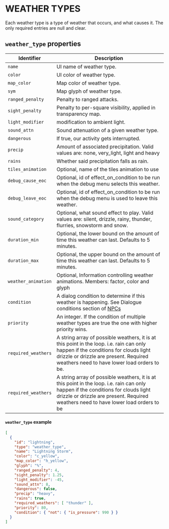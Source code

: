 # WEATHER TYPES

Each weather type is a type of weather that occurs, and what causes it. The only required entries are null and clear.

## `weather_type` properties

|      Identifier      |                                           Description                                            |
| -------------------- | ------------------------------------------------------------------------------------------------ |
| `name`               | UI name of weather type.                                                                         |
| `color`              | UI color of weather type.                                                                        |
| `map_color`          | Map color of weather type.                                                                       |
| `sym`                | Map glyph of weather type.                                                                       |
| `ranged_penalty`     | Penalty to ranged attacks.                                                                       |
| `sight_penalty`      | Penalty to per-square visibility, applied in transparency map.                                   |
| `light_modifier`     | modification to ambient light.                                                                   |
| `sound_attn`         | Sound attenuation of a given weather type.                                                       |
| `dangerous`          | If true, our activity gets interrupted.                                                          |
| `precip`             | Amount of associated precipitation. Valid values are: none, very_light, light and heavy          |
| `rains`              | Whether said precipitation falls as rain.                                                        |
| `tiles_animation`    | Optional, name of the tiles animation to use                                                     |
| `debug_cause_eoc`    | Optional, id of effect_on_condition to be run when the debug menu selects this weather.          |
| `debug_leave_eoc`    | Optional, id of effect_on_condition to be run when the debug menu is used to leave this weather. |
| `sound_category`     | Optional, what sound effect to play. Valid values are: silent, drizzle, rainy, thunder, flurries, snowstorm and snow. |
| `duration_min`       | Optional, the lower bound on the amount of time this weather can last. Defaults to 5 minutes.    |
| `duration_max`       | Optional, the upper bound on the amount of time this weather can last. Defaults to 5 minutes.    |
| `weather_animation`  | Optional, Information controlling weather animations.  Members: factor, color and glyph          |
| `condition`          | A dialog condition to determine if this weather is happening.  See Dialogue conditions section of [NPCs](NPCs.md) |
| `priority`           | An integer.  If the condition of multiple weather types are true the one with higher priority wins. |
| `required_weathers`  | A string array of possible weathers, it is at this point in the loop. i.e. rain can only happen if the conditions for clouds light drizzle or drizzle are present.  Required weathers need to have lower load orders to be. |
| `required_weathers`  | A string array of possible weathers, it is at this point in the loop. i.e. rain can only happen if the conditions for clouds light drizzle or drizzle are present.  Required weathers need to have lower load orders to be  |

#### `weather_type` example

```json
[
  {
    "id": "lightning",
    "type": "weather_type",
    "name": "Lightning Storm",
    "color": "c_yellow",
    "map_color": "h_yellow",
    "glyph": "%",
    "ranged_penalty": 4,
    "sight_penalty": 1.25,
    "light_modifier": -45,
    "sound_attn": 8,
    "dangerous": false,
    "precip": "heavy",
    "rains": true,
    "required_weathers": [ "thunder" ],
    "priority": 80,
    "condition": { "not": { "is_pressure": 990 } }
  }
]
